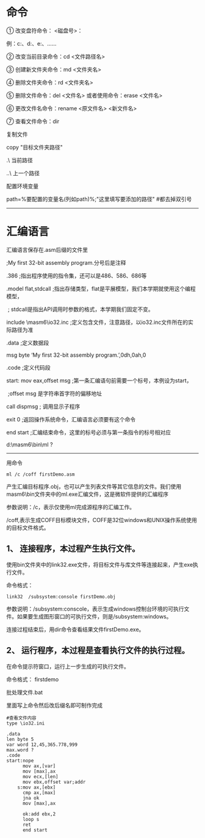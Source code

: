 # 命令

① 改变盘符命令： <磁盘号>： 

例：c:、d:、e:、……

② 改变当前目录命令：cd <文件路径名>

③ 创建新文件夹命令：md <文件夹名>

④ 删除文件夹命令：rd <文件夹名>

⑤ 删除文件命令：del <文件名> 或者使用命令：erase <文件名>

⑥ 更改文件名命令：rename <原文件名> <新文件名>

⑦ 查看文件命令：dir 

复制文件

copy "目标文件夹路径"

.\   当前路径

..\    上一个路径

配置环境变量

path=%要配置的变量名(列如path)%;"这里填写要添加的路径"  #都去掉双引号

********

# 汇编语言

汇编语言保存在.asm后缀的文件里

;My first 32-bit assembly program.分号后是注释

.386  ;指出程序使用的指令集，还可以是486、586、686等

.model flat,stdcall ;指出存储类型，flat是平展模型，我们本学期就使用这个编程模型，

​        ; stdcall是指出API调用时参数的格式，本学期我们固定不变。

include  \masm6\io32.inc ;定义包含文件，注意路径，以io32.inc文件所在的实际路径为准

.data ;定义数据段

msg byte ‘My first 32-bit assembly program.’,0dh,0ah,0

.code ;定义代码段

start: mov eax,offset msg ;第一条汇编语句前需要一个标号，本例设为start，

​           ;offset msg 是字符串首字符的偏移地址

   call dispmsg ; 调用显示子程序

   exit 0 ;返回操作系统命令，汇编语言必须要有这个命令

   end start ;汇编结束命令，这里的标号必须与第一条指令的标号相对应

d:\masm6\bin\ml ?

***********************

用命令

```
ml /c /coff firstDemo.asm
```

产生汇编目标程序.obj，也可以产生列表文件等其它信息的文件。我们使用masm6\bin文件夹中的ml.exe汇编文件，这是微软件提供的汇编程序

参数说明：/c，表示仅使用ml完成源程序的汇编工作。

​     /coff,表示生成COFF目标模块文件，COFF是32位windows和UNIX操作系统使用的目标文件格式。

## 1、 连接程序，本过程产生执行文件。

使用bin文件夹中的link32.exe文件，将目标文件与库文件等连接起来，产生exe执行文件。

命令格式： 

```
link32  /subsystem:console firstDemo.obj
```

参数说明：/subsystem:conscole，表示生成windows控制台环境的可执行文件。如果要生成图形窗口的可执行文件，则是/subsystem:windows。

连接过程结束后，用dir命令查看结果文件firstDemo.exe。

## 2、 运行程序，本过程是查看执行文件的执行过程。

在命令提示符窗口，运行上一步生成的可执行文件。

命令格式： firstdemo

批处理文件.bat

里面写上命令然后改后缀名即可制作完成

```
#查看文件内容
type \io32.ini
```

 

```
.data
len byte 5
var word 12,45,365.778,999
max.word ?
.code
start:nope
	  mov ax,[var]
	  mov [max],ax
	  mov ecx,[len]
	  mov ebx,offset var;addr
	s:mov ax,[ebx]
	  cmp ax,[max]
	  jna ok
	  mov [max],ax
	  
	  ok:add ebx,2
	  loop s
	  ret 
	  end start
	  
	  
```

